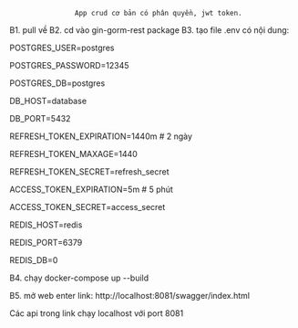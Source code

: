                     App crud cơ bản có phân quyền, jwt token. 

B1. pull về
B2. cd vào gin-gorm-rest package
B3. tạo file .env có nội dung:


POSTGRES_USER=postgres

POSTGRES_PASSWORD=12345

POSTGRES_DB=postgres

DB_HOST=database

DB_PORT=5432

REFRESH_TOKEN_EXPIRATION=1440m  # 2 ngày

REFRESH_TOKEN_MAXAGE=1440     

REFRESH_TOKEN_SECRET=refresh_secret

ACCESS_TOKEN_EXPIRATION=5m      # 5 phút

ACCESS_TOKEN_SECRET=access_secret

REDIS_HOST=redis

REDIS_PORT=6379

REDIS_DB=0


B4. chạy docker-compose up --build


B5. mở web enter link: http://localhost:8081/swagger/index.html 


Các api trong link chạy localhost với port 8081
